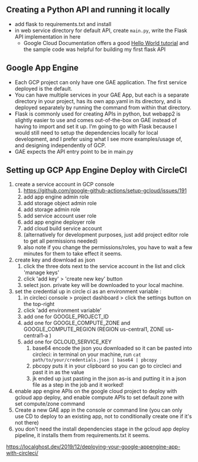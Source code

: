 ## Creating a Python API and running it locally
- add flask to requirements.txt and install 
- in web service directory for default API, create `main.py`, write the Flask API implementation in here 
  - Google Cloud Documentation offers a good [Hello World tutorial](https://cloud.google.com/appengine/docs/standard/python3/building-app/writing-web-service) and the sample code was helpful for building my first flask API 


## Google App Engine
- Each GCP project can only have one GAE application. The first service deployed is the default. 
- You can have multiple services in your GAE App, but each is a separate directory in your project, has its own app.yaml in its directory, and is deployed separately by running the command from within that directory. 
- Flask is commonly used for creating APIs in python, but webapp2 is slightly easier to use and comes out-of-the-box on GAE instead of having to import and set it up. I'm going to go with Flask because I would still need to setup the dependencies locally for local development, and I prefer using what I see more examples/usage of, and designing independently of GCP. 
- GAE expects the API entry point to be in main.py

## Setting up GCP App Engine Deploy with CircleCI
1. create a service account in GCP console 
   1. https://github.com/google-github-actions/setup-gcloud/issues/191
   2. add app engine admin role 
   3. add storage object admin role
   4. add storage admin role
   5. add service account user role
   6. add app engine deployer role
   7. add cloud build service account 
   8. (alternatively for development purposes, just add project editor role to get all permissions needed)
   9. also note if you change the permissions/roles, you have to wait a few minutes for them to take effect it seems.
2. create key and download as json 
   1. click the three dots next to the service account in the list and click 'manage keys'
   2. click 'add key' > 'create new key' button 
   3. select json. private key will be downloaded to your local machine. 
3. set the credential up in circle ci as an environment variable : 
   1. in circleci console > project dashboard > click the settings button on the top-right 
   2. click 'add environment variable'
   3. add one for GOOGLE_PROJECT_ID
   4. add one for GOOGLE_COMPUTE_ZONE and GOOGLE_COMPUTE_REGION (REGION us-central1, ZONE us-central1-a	)
   5. add one for GCLOUD_SERVICE_KEY
      1.  base64 encode the json you downloaded so it can be pasted into circleci: in terminal on your machine, run `cat path/to/your/credentials.json | base64 | pbcopy`
      2.  pbcopy puts it in your clipboard so you can go to circleci and past it in as the value 
      3.  jk ended up just pasting in the json as-is and putting it in a json file as a step in the job and it worked! 
4. enable app engine APIs on the google cloud project to deploy with gcloud app deploy, and enable compute APIs to set default zone with set compute/zone command
5. Create a new GAE app in the console or command line (you can only use CD to deploy to an existing app, not to conditionally create one if it's not there)
6. you don't need the install dependencies stage in the gcloud app deploy pipeline, it installs them from requirements.txt it seems. 

https://localghost.dev/2019/12/deploying-your-google-appengine-app-with-circleci/


